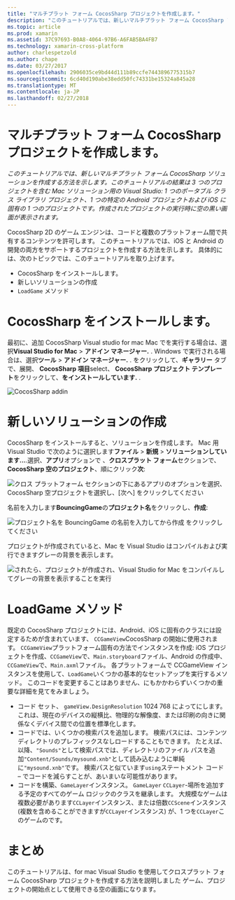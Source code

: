 ```yaml
---
title: "マルチプラット フォーム CocosSharp プロジェクトを作成します。"
description: "このチュートリアルでは、新しいマルチプラット フォーム CocosSharp ソリューションを作成する方法を示します。 このチュートリアルの結果は 3 つのプロジェクトを含む Mac ソリューション用の Visual Studio: 1 つのポータブル クラス ライブラリ プロジェクト、1 つの特定の Android プロジェクトおよび iOS に固有の 1 つのプロジェクトです。 作成されたプロジェクトの実行時に空の黒い画面が表示されます。"
ms.topic: article
ms.prod: xamarin
ms.assetid: 37C97693-B0A8-4064-97B6-A6FAB5BA4FB7
ms.technology: xamarin-cross-platform
author: charlespetzold
ms.author: chape
ms.date: 03/27/2017
ms.openlocfilehash: 2906035ce9bd44d111b89ccfe7443896775315b7
ms.sourcegitcommit: 6cd40d190abe38edd50fc74331be15324a845a28
ms.translationtype: MT
ms.contentlocale: ja-JP
ms.lasthandoff: 02/27/2018
---
```

# <a name="creating-a-multi-platform-cocossharp-project"></a>マルチプラット フォーム CocosSharp プロジェクトを作成します。

_このチュートリアルでは、新しいマルチプラット フォーム CocosSharp ソリューションを作成する方法を示します。このチュートリアルの結果は 3 つのプロジェクトを含む Mac ソリューション用の Visual Studio: 1 つのポータブル クラス ライブラリ プロジェクト、1 つの特定の Android プロジェクトおよび iOS に固有の 1 つのプロジェクトです。作成されたプロジェクトの実行時に空の黒い画面が表示されます。_

CocosSharp 2D のゲーム エンジンは、コードと複数のプラットフォーム間で共有するコンテンツを許可します。 このチュートリアルでは、iOS と Android の開発の両方をサポートするプロジェクトを作成する方法を示します。 具体的には、次のトピックでは、このチュートリアルを取り上げます。

 - CocosSharp をインストールします。
 - 新しいソリューションの作成
 - `LoadGame` メソッド

# <a name="installing-cocossharp"></a>CocosSharp をインストールします。

最初に、追加 CocosSharp Visual studio for mac Mac でを実行する場合は、選択**Visual Studio for Mac** > **アドイン マネージャー.** . Windows で実行される場合は、選択**ツール** > **アドイン マネージャー.** . をクリックして、**ギャラリー**  タブで、展開、 **CocosSharp 項目**select、 **CocosSharp プロジェクト テンプレート**をクリックして、**をインストールしています.** .

![CocosSharp addin](part1-images/xamarinstudioaddinsmac.png "")

# <a name="creating-a-new-solution"></a>新しいソリューションの作成

CocosSharp をインストールすると、ソリューションを作成します。 Mac 用 Visual Studio で次のように選択します**ファイル** > **新規** > **ソリューションしています...**.選択、**アプリ**オプションで 、**クロスプラット フォーム**セクションで、 **CocosSharp 空のプロジェクト**、順にクリック**次**:

![](part1-images/image1.png "クロス プラットフォーム セクションの下にあるアプリのオプションを選択、CocosSharp 空プロジェクトを選択し、[次へ] をクリックしてください")

名前を入力します**BouncingGame**の**プロジェクト名**をクリックし、**作成**:

![](part1-images/image2.png "プロジェクト名を BouncingGame の名前を入力してから作成 をクリックしてください")

プロジェクトが作成されていると、Mac を Visual Studio はコンパイルおよび実行できますグレーの背景を表示します。 

![](part1-images/image3.png "されたら、プロジェクトが作成され、Visual Studio for Mac をコンパイルしてグレーの背景を表示することを実行")


# <a name="loadgame-method"></a>LoadGame メソッド

既定の CocosSharp プロジェクトには、Android、iOS に固有のクラスには設定するためが含まれています、 `CCGameView`CocosSharp の開始に使用されます。 `CCGameView`プラットフォーム固有の方法でインスタンスを作成: iOS プロジェクトを作成、`CCGameView`で、`Main.storyboard`ファイル、Android の作成中、`CCGameView`で、`Main.axml`ファイル。 各プラットフォームで CCGameView インスタンスを使用して、`LoadGame`いくつかの基本的なセットアップを実行するメソッド。 このコードを変更することはありません、にもかかわらずいくつかの重要な詳細を見てをみましょう。

 - コード セット、 `gameView.DesignResolution` 1024 768 によってにします。 これは、現在のデバイスの縦横比、物理的な解像度、または印刷の向きに関係なくデバイス間での位置を標準化します。 
 - コードでは、いくつかの検索パスを追加します。 検索パスには、コンテンツ ディレクトリのプレフィックスなしロードすることもできます。 たとえば、以降、`"Sounds"`として検索パスでは、ディレクトリのファイル パスを追加`"Content/Sounds/mysound.xnb"`として読み込むように単純に`"mysound.xnb"`です。 検索パスと似ています`using`ステートメント コード – でコードを減らすことが、あいまいな可能性があります。
 - コードを構築、`GameLayer`インスタンス。 `GameLayer` `CCLayer`-場所を追加する予定のすべてのゲーム ロジックのクラスを継承します。 大規模なゲームは複数必要があります`CCLayer`インスタンス、または倍数`CCScene`インスタンス (複数を含めることができますが`CCLayer`インスタンス) が、1 つを`CCLayer`このゲームのです。

#  <a name="summary"></a>まとめ

このチュートリアルは、for mac Visual Studio を使用してクロスプラット フォーム CocosSharp プロジェクトを作成する方法を説明しました ゲーム、プロジェクトの開始点として使用できる空の画面になります。